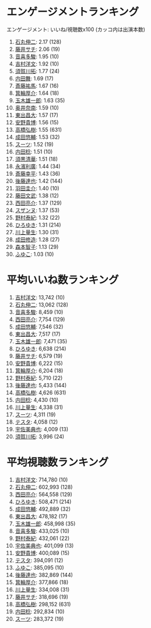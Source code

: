 # エンゲージメントランキング

 エンゲージメント: いいね/視聴数x100 (カッコ内は出演本数)

1. [石丸伸二](/rehacq_fan/people/石丸伸二): 2.17 (128)
1. [藤井サチ](/rehacq_fan/people/藤井サチ): 2.06 (19)
1. [音喜多駿](/rehacq_fan/people/音喜多駿): 1.95 (10)
1. [吉村洋文](/rehacq_fan/people/吉村洋文): 1.92 (10)
1. [須賀川拓](/rehacq_fan/people/須賀川拓): 1.77 (24)
1. [内田舞](/rehacq_fan/people/内田舞): 1.69 (17)
1. [斎藤祐馬](/rehacq_fan/people/斎藤祐馬): 1.67 (16)
1. [箕輪厚介](/rehacq_fan/people/箕輪厚介): 1.64 (18)
1. [玉木雄一郎](/rehacq_fan/people/玉木雄一郎): 1.63 (35)
1. [奥井奈南](/rehacq_fan/people/奥井奈南): 1.59 (10)
1. [東出昌大](/rehacq_fan/people/東出昌大): 1.57 (17)
1. [安野貴博](/rehacq_fan/people/安野貴博): 1.56 (15)
1. [高橋弘樹](/rehacq_fan/people/高橋弘樹): 1.55 (631)
1. [成田悠輔](/rehacq_fan/people/成田悠輔): 1.53 (32)
1. [スーツ](/rehacq_fan/people/スーツ): 1.52 (19)
1. [内田稔](/rehacq_fan/people/内田稔): 1.51 (10)
1. [須黒清華](/rehacq_fan/people/須黒清華): 1.51 (18)
1. [永濱利廣](/rehacq_fan/people/永濱利廣): 1.44 (34)
1. [斎藤幸平](/rehacq_fan/people/斎藤幸平): 1.43 (36)
1. [後藤達也](/rehacq_fan/people/後藤達也): 1.42 (144)
1. [羽田圭介](/rehacq_fan/people/羽田圭介): 1.40 (10)
1. [藤田文武](/rehacq_fan/people/藤田文武): 1.38 (12)
1. [西田亮介](/rehacq_fan/people/西田亮介): 1.37 (129)
1. [スザンヌ](/rehacq_fan/people/スザンヌ): 1.37 (53)
1. [野村泰紀](/rehacq_fan/people/野村泰紀): 1.32 (22)
1. [ひろゆき](/rehacq_fan/people/ひろゆき): 1.31 (214)
1. [川上量生](/rehacq_fan/people/川上量生): 1.30 (31)
1. [成田修造](/rehacq_fan/people/成田修造): 1.28 (27)
1. [森本智子](/rehacq_fan/people/森本智子): 1.13 (29)
1. [ふゆこ](/rehacq_fan/people/ふゆこ): 1.03 (10)


# 平均いいね数ランキング

1. [吉村洋文](/rehacq_fan/people/吉村洋文): 13,742 (10)
1. [石丸伸二](/rehacq_fan/people/石丸伸二): 13,062 (128)
1. [音喜多駿](/rehacq_fan/people/音喜多駿): 8,459 (10)
1. [西田亮介](/rehacq_fan/people/西田亮介): 7,754 (129)
1. [成田悠輔](/rehacq_fan/people/成田悠輔): 7,546 (32)
1. [東出昌大](/rehacq_fan/people/東出昌大): 7,517 (17)
1. [玉木雄一郎](/rehacq_fan/people/玉木雄一郎): 7,471 (35)
1. [ひろゆき](/rehacq_fan/people/ひろゆき): 6,638 (214)
1. [藤井サチ](/rehacq_fan/people/藤井サチ): 6,579 (19)
1. [安野貴博](/rehacq_fan/people/安野貴博): 6,222 (15)
1. [箕輪厚介](/rehacq_fan/people/箕輪厚介): 6,204 (18)
1. [野村泰紀](/rehacq_fan/people/野村泰紀): 5,710 (22)
1. [後藤達也](/rehacq_fan/people/後藤達也): 5,433 (144)
1. [高橋弘樹](/rehacq_fan/people/高橋弘樹): 4,626 (631)
1. [内田稔](/rehacq_fan/people/内田稔): 4,430 (10)
1. [川上量生](/rehacq_fan/people/川上量生): 4,338 (31)
1. [スーツ](/rehacq_fan/people/スーツ): 4,311 (19)
1. [テスタ](/rehacq_fan/people/テスタ): 4,058 (12)
1. [宇佐美典也](/rehacq_fan/people/宇佐美典也): 4,009 (13)
1. [須賀川拓](/rehacq_fan/people/須賀川拓): 3,996 (24)


# 平均視聴数ランキング

1. [吉村洋文](/rehacq_fan/people/吉村洋文): 714,780 (10)
1. [石丸伸二](/rehacq_fan/people/石丸伸二): 602,993 (128)
1. [西田亮介](/rehacq_fan/people/西田亮介): 564,558 (129)
1. [ひろゆき](/rehacq_fan/people/ひろゆき): 508,471 (214)
1. [成田悠輔](/rehacq_fan/people/成田悠輔): 492,889 (32)
1. [東出昌大](/rehacq_fan/people/東出昌大): 478,182 (17)
1. [玉木雄一郎](/rehacq_fan/people/玉木雄一郎): 458,998 (35)
1. [音喜多駿](/rehacq_fan/people/音喜多駿): 433,025 (10)
1. [野村泰紀](/rehacq_fan/people/野村泰紀): 432,061 (22)
1. [宇佐美典也](/rehacq_fan/people/宇佐美典也): 401,099 (13)
1. [安野貴博](/rehacq_fan/people/安野貴博): 400,089 (15)
1. [テスタ](/rehacq_fan/people/テスタ): 394,091 (12)
1. [ふゆこ](/rehacq_fan/people/ふゆこ): 385,095 (10)
1. [後藤達也](/rehacq_fan/people/後藤達也): 382,869 (144)
1. [箕輪厚介](/rehacq_fan/people/箕輪厚介): 377,866 (18)
1. [川上量生](/rehacq_fan/people/川上量生): 334,008 (31)
1. [藤井サチ](/rehacq_fan/people/藤井サチ): 318,696 (19)
1. [高橋弘樹](/rehacq_fan/people/高橋弘樹): 298,152 (631)
1. [内田稔](/rehacq_fan/people/内田稔): 292,834 (10)
1. [スーツ](/rehacq_fan/people/スーツ): 283,372 (19)
